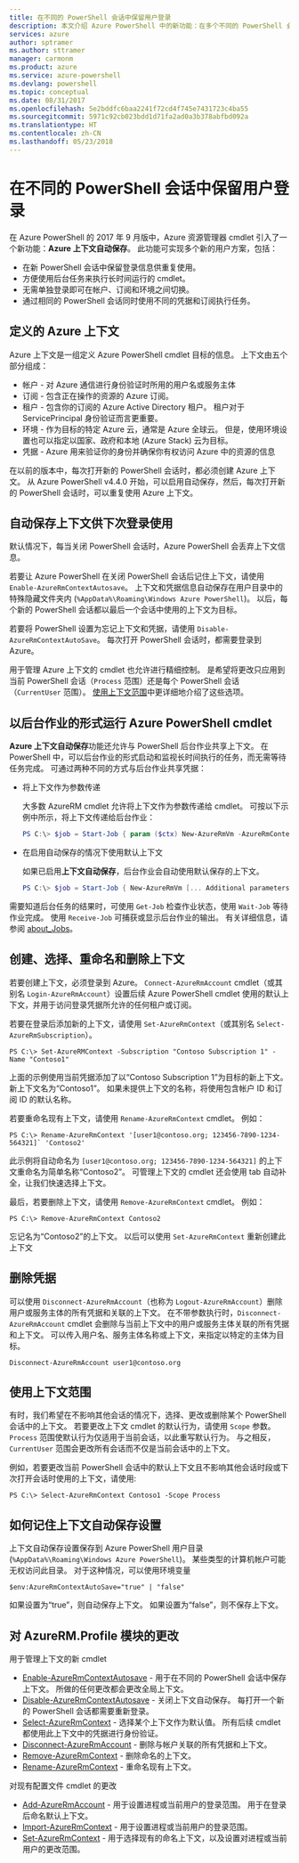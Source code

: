 ```yaml
---
title: 在不同的 PowerShell 会话中保留用户登录
description: 本文介绍 Azure PowerShell 中的新功能：在多个不同的 PowerShell 会话中重复使用凭据和其他用户信息。
services: azure
author: sptramer
ms.author: sttramer
manager: carmonm
ms.product: azure
ms.service: azure-powershell
ms.devlang: powershell
ms.topic: conceptual
ms.date: 08/31/2017
ms.openlocfilehash: 5e2bddfc6baa2241f72cd4f745e7431723c4ba55
ms.sourcegitcommit: 5971c92cb023bdd1d71fa2ad0a3b378abfbd092a
ms.translationtype: HT
ms.contentlocale: zh-CN
ms.lasthandoff: 05/23/2018
---
```

# <a name="persisting-user-logins-across-powershell-sessions"></a>在不同的 PowerShell 会话中保留用户登录

在 Azure PowerShell 的 2017 年 9 月版中，Azure 资源管理器 cmdlet 引入了一个新功能：**Azure 上下文自动保存**。 此功能可实现多个新的用户方案，包括：

- 在新 PowerShell 会话中保留登录信息供重复使用。
- 方便使用后台任务来执行长时间运行的 cmdlet。
- 无需单独登录即可在帐户、订阅和环境之间切换。
- 通过相同的 PowerShell 会话同时使用不同的凭据和订阅执行任务。

## <a name="azure-contexts-defined"></a>定义的 Azure 上下文

Azure 上下文是一组定义 Azure PowerShell cmdlet 目标的信息。 上下文由五个部分组成：

- 帐户 - 对 Azure 通信进行身份验证时所用的用户名或服务主体
- 订阅 - 包含正在操作的资源的 Azure 订阅。
- 租户 - 包含你的订阅的 Azure Active Directory 租户。 租户对于 ServicePrincipal 身份验证而言更重要。
- 环境 - 作为目标的特定 Azure 云，通常是 Azure 全球云。
  但是，使用环境设置也可以指定以国家、政府和本地 (Azure Stack) 云为目标。
- 凭据 - Azure 用来验证你的身份并确保你有权访问 Azure 中的资源的信息

在以前的版本中，每次打开新的 PowerShell 会话时，都必须创建 Azure 上下文。 从 Azure PowerShell v4.4.0 开始，可以启用自动保存，然后，每次打开新的 PowerShell 会话时，可以重复使用 Azure 上下文。

## <a name="automatically-saving-the-context-for-the-next-login"></a>自动保存上下文供下次登录使用

默认情况下，每当关闭 PowerShell 会话时，Azure PowerShell 会丢弃上下文信息。

若要让 Azure PowerShell 在关闭 PowerShell 会话后记住上下文，请使用 `Enable-AzureRmContextAutosave`。 上下文和凭据信息自动保存在用户目录中的特殊隐藏文件夹内 (`%AppData%\Roaming\Windows Azure PowerShell`)。
以后，每个新的 PowerShell 会话都以最后一个会话中使用的上下文为目标。

若要将 PowerShell 设置为忘记上下文和凭据，请使用 `Disable-AzureRmContextAutoSave`。 每次打开 PowerShell 会话时，都需要登录到 Azure。

用于管理 Azure 上下文的 cmdlet 也允许进行精细控制。 是希望将更改只应用到当前 PowerShell 会话（`Process` 范围）还是每个 PowerShell 会话（`CurrentUser` 范围）。 [使用上下文范围](#Using-Context-Scopes)中更详细地介绍了这些选项。

## <a name="running-azure-powershell-cmdlets-as-background-jobs"></a>以后台作业的形式运行 Azure PowerShell cmdlet

**Azure 上下文自动保存**功能还允许与 PowerShell 后台作业共享上下文。 在 PowerShell 中，可以后台作业的形式启动和监视长时间执行的任务，而无需等待任务完成。 可通过两种不同的方式与后台作业共享凭据：

- 将上下文作为参数传递

  大多数 AzureRM cmdlet 允许将上下文作为参数传递给 cmdlet。 可按以下示例中所示，将上下文传递给后台作业：

  ```powershell
  PS C:\> $job = Start-Job { param ($ctx) New-AzureRmVm -AzureRmContext $ctx [... Additional parameters ...]} -ArgumentList (Get-AzureRmContext)
  ```

- 在启用自动保存的情况下使用默认上下文

  如果已启用**上下文自动保存**，后台作业会自动使用默认保存的上下文。

  ```powershell
  PS C:\> $job = Start-Job { New-AzureRmVm [... Additional parameters ...]}
  ```

需要知道后台任务的结果时，可使用 `Get-Job` 检查作业状态，使用 `Wait-Job` 等待作业完成。 使用 `Receive-Job` 可捕获或显示后台作业的输出。 有关详细信息，请参阅 [about_Jobs](/powershell/module/microsoft.powershell.core/about/about_jobs)。

## <a name="creating-selecting-renaming-and-removing-contexts"></a>创建、选择、重命名和删除上下文

若要创建上下文，必须登录到 Azure。 `Connect-AzureRmAccount` cmdlet（或其别名 `Login-AzureRmAccount`）设置后续 Azure PowerShell cmdlet 使用的默认上下文，并用于访问登录凭据所允许的任何租户或订阅。

若要在登录后添加新的上下文，请使用 `Set-AzureRmContext`（或其别名 `Select-AzureRmSubscription`）。

```azurepowershell-interactive
PS C:\> Set-AzureRMContext -Subscription "Contoso Subscription 1" -Name "Contoso1"
```

上面的示例使用当前凭据添加了以“Contoso Subscription 1”为目标的新上下文。 新上下文名为“Contoso1”。 如果未提供上下文的名称，将使用包含帐户 ID 和订阅 ID 的默认名称。

若要重命名现有上下文，请使用 `Rename-AzureRmContext` cmdlet。 例如：

```azurepowershell-interactive
PS C:\> Rename-AzureRmContext '[user1@contoso.org; 123456-7890-1234-564321]` 'Contoso2'
```

此示例将自动命名为 `[user1@contoso.org; 123456-7890-1234-564321]` 的上下文重命名为简单名称“Contoso2”。 可管理上下文的 cmdlet 还会使用 tab 自动补全，让我们快速选择上下文。

最后，若要删除上下文，请使用 `Remove-AzureRmContext` cmdlet。  例如：

```azurepowershell-interactive
PS C:\> Remove-AzureRmContext Contoso2
```

忘记名为“Contoso2”的上下文。 以后可以使用 `Set-AzureRmContext` 重新创建此上下文

## <a name="removing-credentials"></a>删除凭据

可以使用 `Disconnect-AzureRmAccount`（也称为 `Logout-AzureRmAccount`）删除用户或服务主体的所有凭据和关联的上下文。 在不带参数执行时，`Disconnect-AzureRmAccount` cmdlet 会删除与当前上下文中的用户或服务主体关联的所有凭据和上下文。 可以传入用户名、服务主体名称或上下文，来指定以特定的主体为目标。

```azurepowershell-interactive
Disconnect-AzureRmAccount user1@contoso.org
```

## <a name="using-context-scopes"></a>使用上下文范围

有时，我们希望在不影响其他会话的情况下，选择、更改或删除某个 PowerShell 会话中的上下文。 若要更改上下文 cmdlet 的默认行为，请使用 `Scope` 参数。 `Process` 范围使默认行为仅适用于当前会话，以此重写默认行为。 与之相反，`CurrentUser` 范围会更改所有会话而不仅是当前会话中的上下文。

例如，若要更改当前 PowerShell 会话中的默认上下文且不影响其他会话时段或下次打开会话时使用的上下文，请使用:

```azurepowershell-interactive
PS C:\> Select-AzureRmContext Contoso1 -Scope Process
```

## <a name="how-the-context-autosave-setting-is-remembered"></a>如何记住上下文自动保存设置

上下文自动保存设置保存到 Azure PowerShell 用户目录 (`%AppData%\Roaming\Windows Azure PowerShell`)。 某些类型的计算机帐户可能无权访问此目录。 对于这种情况，可以使用环境变量

```azurepowershell-interactive
$env:AzureRmContextAutoSave="true" | "false"
```

如果设置为“true”，则自动保存上下文。 如果设置为“false”，则不保存上下文。

## <a name="changes-to-the-azurermprofile-module"></a>对 AzureRM.Profile 模块的更改

用于管理上下文的新 cmdlet

- [Enable-AzureRmContextAutosave][enable] - 用于在不同的 PowerShell 会话中保存上下文。
  所做的任何更改都会更改全局上下文。
- [Disable-AzureRmContextAutosave][disable] - 关闭上下文自动保存。 每打开一个新的 PowerShell 会话都需要重新登录。
- [Select-AzureRmContext][select] - 选择某个上下文作为默认值。 所有后续 cmdlet 都使用此上下文中的凭据进行身份验证。
- [Disconnect-AzureRmAccount][remove-cred] - 删除与帐户关联的所有凭据和上下文。
- [Remove-AzureRmContext][remove-context] - 删除命名的上下文。
- [Rename-AzureRmContext][rename] - 重命名现有上下文。

对现有配置文件 cmdlet 的更改

- [Add-AzureRmAccount][login] - 用于设置进程或当前用户的登录范围。
  用于在登录后命名默认上下文。
- [Import-AzureRmContext][import] - 用于设置进程或当前用户的登录范围。
- [Set-AzureRmContext][set-context] - 用于选择现有的命名上下文，以及设置对进程或当前用户的更改范围。

<!-- Hyperlinks -->
[enable]: /powershell/module/azurerm.profile/Enable-AzureRmContextAutosave
[disable]: /powershell/module/azurerm.profile/Disable-AzureRmContextAutosave
[select]: /powershell/module/azurerm.profile/Select-AzureRmContext
[remove-cred]: /powershell/module/azurerm.profile/Disconnect-AzureRmAccount
[remove-context]: /powershell/module/azurerm.profile/Remove-AzureRmContext
[rename]: /powershell/module/azurerm.profile/Rename-AzureRmContext

<!-- Updated cmdlets -->
[login]: /powershell/module/azurerm.profile/Connect-AzureRmAccount
[import]: /powershell/module/azurerm.profile/Import-AzureRmAccount
[set-context]: /powershell/module/azurerm.profile/Import-AzureRmContext
